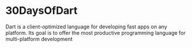 # 30DaysOfDart
Dart is a client-optimized language for developing fast apps on any platform. Its goal is to offer the most productive programming language for multi-platform development
